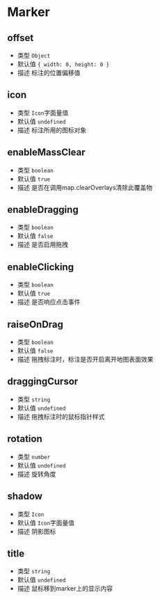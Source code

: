 # Marker

## offset
* 类型 `Object`
* 默认值 `{ width: 0, height: 0 }`
* 描述 标注的位置偏移值

## icon
* 类型 `Icon`字面量值
* 默认值 `undefined`
* 描述 标注所用的图标对象

## enableMassClear
* 类型 `boolean`
* 默认值 `true`
* 描述 是否在调用map.clearOverlays清除此覆盖物

## enableDragging
* 类型 `boolean`
* 默认值 `false`
* 描述 是否启用拖拽

## enableClicking
* 类型 `boolean`
* 默认值 `true`
* 描述 是否响应点击事件

## raiseOnDrag
* 类型 `boolean`
* 默认值 `false`
* 描述 拖拽标注时，标注是否开启离开地图表面效果

## draggingCursor
* 类型 `string`
* 默认值 `undefined`
* 描述 拖拽标注时的鼠标指针样式

## rotation
* 类型 `number`
* 默认值 `undefined`
* 描述 旋转角度

## shadow
* 类型 `Icon`
* 默认值 `Icon`字面量值
* 描述 阴影图标

## title
* 类型 `string`
* 默认值 `undefined`
* 描述 鼠标移到marker上的显示内容
